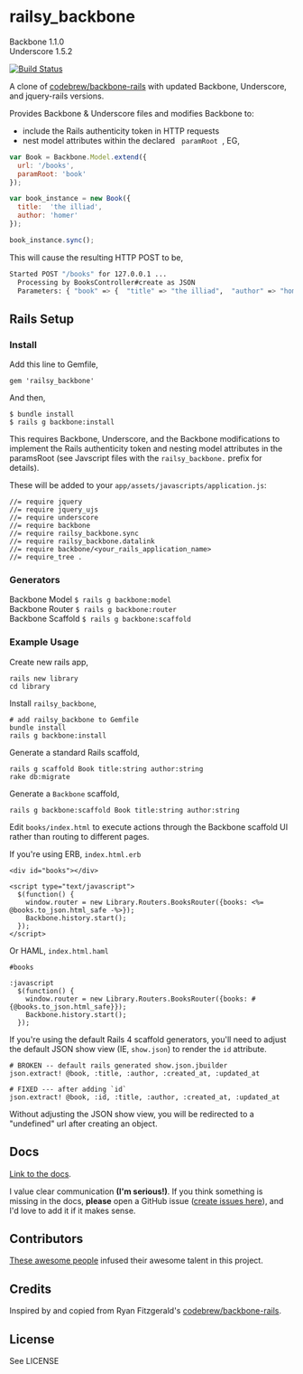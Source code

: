 # railsy_backbone
Backbone 1.1.0  
Underscore 1.5.2

[![Build Status](https://travis-ci.org/westonplatter/railsy_backbone.png?branch=master)](https://travis-ci.org/westonplatter/railsy_backbone)

A clone of [codebrew/backbone-rails](https://github.com/codebrew/backbone-rails) with updated Backbone, Underscore, and jquery-rails versions.

Provides Backbone & Underscore files and modifies Backbone to:  
- include the Rails authenticity token in HTTP requests  
- nest model attributes within the declared &nbsp; `paramRoot` &nbsp;, EG, 

```js
var Book = Backbone.Model.extend({ 
  url: '/books',
  paramRoot: 'book'
});

var book_instance = new Book({ 
  title:  'the illiad', 
  author: 'homer'
});

book_instance.sync();
```

This will cause the resulting HTTP POST to be,

```sh
Started POST "/books" for 127.0.0.1 ...
  Processing by BooksController#create as JSON
  Parameters: { "book" => {  "title" => "the illiad",  "author" => "homer", "id" => 1 } }
```

## Rails Setup

### Install

Add this line to Gemfile,

    gem 'railsy_backbone'

And then,

    $ bundle install
    $ rails g backbone:install
    
This requires Backbone, Underscore, and the Backbone modifications to implement
the Rails authenticity token and nesting model attributes in the paramsRoot 
(see Javscript files with the `railsy_backbone.` prefix for details).

These will be added to your `app/assets/javascripts/application.js`:

    //= require jquery
    //= require jquery_ujs
    //= require underscore
    //= require backbone
    //= require railsy_backbone.sync
    //= require railsy_backbone.datalink
    //= require backbone/<your_rails_application_name>
    //= require_tree .

### Generators  
Backbone Model `$ rails g backbone:model`  
Backbone Router `$ rails g backbone:router`  
Backbone Scaffold `$ rails g backbone:scaffold`  

### Example Usage      

Create new rails app, 

    rails new library
    cd library

Install `railsy_backbone`,
    
    # add railsy_backbone to Gemfile
    bundle install
    rails g backbone:install

Generate a standard Rails scaffold,
    
    rails g scaffold Book title:string author:string
    rake db:migrate

Generate a `Backbone` scaffold, 
    
    rails g backbone:scaffold Book title:string author:string
    
Edit `books/index.html` to execute actions through the Backbone scaffold UI rather than routing to different pages. 
    
If you're using ERB, `index.html.erb`
    
    <div id="books"></div>

    <script type="text/javascript">
      $(function() {
        window.router = new Library.Routers.BooksRouter({books: <%= @books.to_json.html_safe -%>});
        Backbone.history.start();
      });
    </script>
    
Or HAML, `index.html.haml`
    
    #books
    
    :javascript
      $(function() {
        window.router = new Library.Routers.BooksRouter({books: #{@books.to_json.html_safe}});
        Backbone.history.start();
      });

If you're using the default Rails 4 scaffold generators, you'll need to adjust 
the default JSON show view (IE, `show.json`) to render the `id` attribute.

    # BROKEN -- default rails generated show.json.jbuilder
    json.extract! @book, :title, :author, :created_at, :updated_at

    # FIXED --- after adding `id`
    json.extract! @book, :id, :title, :author, :created_at, :updated_at

Without adjusting the JSON show view, you will be redirected to a "undefined" 
url after creating an object.


## Docs
[Link to the docs](http://westonplatter.github.io/railsy_backbone/).

I value clear communication __(I'm serious!)__. If you think something is missing in the docs, __please__ open a GitHub issue ([create issues here](https://github.com/westonplatter/railsy_backbone/issues)), and I'd love to add it if it makes sense.

## Contributors
[These awesome people](https://github.com/westonplatter/railsy_backbone/graphs/contributors) infused their awesome talent in this project.

## Credits
Inspired by and copied from Ryan Fitzgerald's [codebrew/backbone-rails](https://github.com/codebrew/backbone-rails).

## License
See LICENSE
